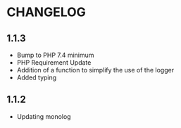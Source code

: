 CHANGELOG
=========

1.1.3
---

 * Bump to PHP 7.4 minimum
 * PHP Requirement Update
 * Addition of a function to simplify the use of the logger
 * Added typing

1.1.2
---

 * Updating monolog
